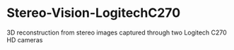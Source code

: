 # Stereo-Vision-LogitechC270
3D reconstruction from stereo images captured through two Logitech C270 HD cameras
